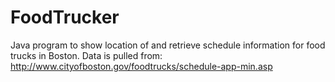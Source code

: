 FoodTrucker
===========

Java program to show location of and retrieve schedule information for food trucks in Boston. 
Data is pulled from: http://www.cityofboston.gov/foodtrucks/schedule-app-min.asp
  
